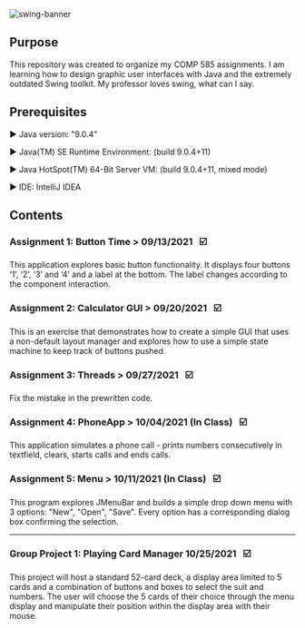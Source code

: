 ![swing-banner](https://user-images.githubusercontent.com/26126449/133371879-0a9493a9-dc9b-4175-be9c-45554666f0b8.png)
## Purpose

This repository was created to organize my COMP 585 assignments. I am learning how to design graphic user interfaces with Java and the extremely outdated Swing toolkit. My professor loves swing, what can I say.

## Prerequisites

:arrow_forward: Java version: "9.0.4"

:arrow_forward: Java(TM) SE Runtime Environment: (build 9.0.4+11)

:arrow_forward: Java HotSpot(TM) 64-Bit Server VM: (build 9.0.4+11, mixed mode)

:arrow_forward: IDE: IntelliJ IDEA

## Contents


### Assignment 1: Button Time > 09/13/2021 &nbsp;&nbsp;:ballot_box_with_check:
This application explores basic button functionality. It displays four buttons ‘1’, ‘2’, ‘3’ and ‘4’ and a label at the bottom. The label changes according to the component interaction.

### Assignment 2: Calculator GUI > 09/20/2021 &nbsp;&nbsp;:ballot_box_with_check:
This is an exercise that demonstrates how to create a simple GUI that uses a non-default layout manager and explores how to use a simple state machine to keep track of buttons pushed.

### Assignment 3: Threads > 09/27/2021 &nbsp;&nbsp;:ballot_box_with_check:
Fix the mistake in the prewritten code.

### Assignment 4: PhoneApp > 10/04/2021 (In Class) &nbsp;&nbsp;:ballot_box_with_check:
This application simulates a phone call - prints numbers consecutively in textfield, clears, starts calls and ends calls. 

### Assignment 5: Menu > 10/11/2021 (In Class) &nbsp;&nbsp;:ballot_box_with_check:
This program explores JMenuBar and builds a simple drop down menu with 3 options: "New", "Open", "Save". Every option has a corresponding dialog box confirming the selection.

----------------------------------------------------------------------------------------

### Group Project 1: Playing Card Manager 10/25/2021 &nbsp;&nbsp;:ballot_box_with_check:
This project will host a standard 52-card deck, a display area limited to 5 cards and a combination of buttons and boxes to select the suit and numbers. The user will choose the 5 cards of their choice through the menu display and manipulate their position within the display area with their mouse.
